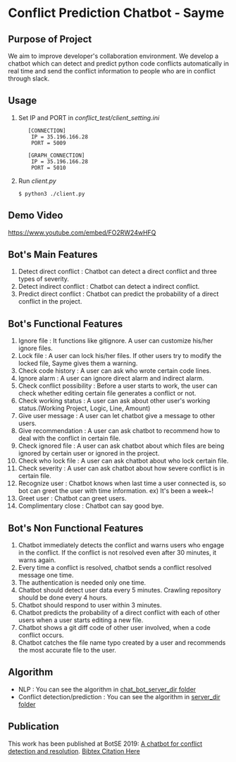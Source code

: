 # Conflict Prediction Chatbot - Sayme

## Purpose of Project

We aim to improve developer's collaboration environment. We develop a chatbot which can detect and predict python code conflicts automatically in real time and send the conflict information to people who are in conflict through slack.

## Usage

   1. Set IP and PORT in *conflict_test/client_setting.ini*
        ```
           [CONNECTION]
            IP = 35.196.166.28
            PORT = 5009
            
           [GRAPH_CONNECTION]
            IP = 35.196.166.28
            PORT = 5010
        ```
   3. Run *client.py*
        ```
        $ python3 ./client.py
        ```

## Demo Video
https://www.youtube.com/embed/FO2RW24wHFQ<br>

## Bot's Main Features

1.	Detect direct conflict : Chatbot can detect a direct conflict and three types of severity.
2.	Detect indirect conflict : Chatbot can detect a indirect conflict.
3.  Predict direct conflict : Chatbot can predict the probability of a direct conflict in the project.

## Bot's Functional Features

1.	Ignore file : It functions like gitignore. A user can customize his/her ignore files.
2.	Lock file : A user can lock his/her files. If other users try to modify the locked file, Sayme gives them a warning.
3.	Check code history : A user can ask who wrote certain code lines.
4.	Ignore alarm : A user can ignore direct alarm and indirect alarm.
5.	Check conflict possibility : Before a user starts to work, the user can check whether editing certain file generates a conflict or not.
6.	Check working status : A user can ask about other user's working status.(Working Project, Logic, Line, Amount)
7.	Give user message : A user can let chatbot give a message to other users.
8.	Give recommendation : A user can ask chatbot to recommend how to deal with the conflict in certain file.
9.  Check ignored file : A user can ask chatbot about which files are being ignored by certain user or ignored in the project.
10. Check who lock file : A user can ask chatbot about who lock certain file.
11. Check severity : A user can ask chatbot about how severe conflict is in certain file. 
12. Recognize user : Chatbot knows when last time a user connected is, so bot can greet the user with time information. ex) It's been a week~!
13.	Greet user : Chatbot can greet users.
14.	Complimentary close : Chatbot can say good bye.

## Bot's Non Functional Features

1. Chatbot immediately detects the conflict and warns users who engage in the conflict. If the conflict is not resolved even after 30 minutes, it warns again.
2. Every time a conflict is resolved, chatbot sends a conflict resolved message one time.
3. The authentication is needed only one time.
4. Chatbot should detect user data every 5 minutes. Crawling repository should be done every 4 hours. 
5. Chatbot should respond to user within 3 minutes.
6. Chatbot predicts the probability of a direct conflict with each of other users when a user starts editing a new file.
7. Chatbot shows a git diff code of other user involved, when a code conflict occurs. 
8. Chatbot catches the file name typo created by a user and recommends the most accurate file to the user.

## Algorithm

- NLP : You can see the algorithm in [chat_bot_server_dir folder](https://github.com/codingsoo/Archive/tree/main/conflict-prediction/chat_bot_server_dir)
- Conflict detection/prediction : You can see the algorithm in [server_dir folder](https://github.com/codingsoo/Archive/tree/main/conflict-prediction/server_dir)

## Publication

This work has been published at BotSE 2019: [A chatbot for conflict detection and resolution](https://ieeexplore.ieee.org/document/8823615). [Bibtex Citation Here](https://github.com/codingsoo/Archive/blob/main/conflict-prediction/paper.bib)